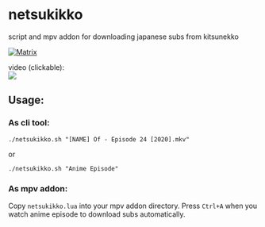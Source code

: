 # netsukikko
script and mpv addon for downloading japanese subs from kitsunekko

[![Matrix](https://img.shields.io/badge/Japanese_study_room-join-green.svg)](https://app.element.io/#/room/#djt:g33k.se)

video (clickable):  
[![](https://img.youtube.com/vi/6ezuoT7vHHc/hq1.jpg)](https://www.youtube.com/watch?v=6ezuoT7vHHc "netsukikko")

## Usage:
### As cli tool:
`./netsukikko.sh "[NAME] Of - Episode 24 [2020].mkv"`

or

`./netsukikko.sh "Anime Episode"`

### As mpv addon:
Copy `netsukikko.lua` into your mpv addon directory. Press `Ctrl+A` when you watch anime episode to download subs automatically.
